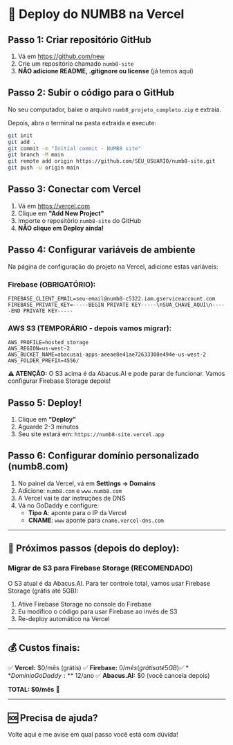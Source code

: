
# 🚀 Deploy do NUMB8 na Vercel

## Passo 1: Criar repositório GitHub

1. Vá em https://github.com/new
2. Crie um repositório chamado `numb8-site`
3. **NÃO adicione README, .gitignore ou license** (já temos aqui)

## Passo 2: Subir o código para o GitHub

No seu computador, baixe o arquivo `numb8_projeto_completo.zip` e extraia.

Depois, abra o terminal na pasta extraída e execute:

```bash
git init
git add .
git commit -m "Initial commit - NUMB8 site"
git branch -M main
git remote add origin https://github.com/SEU_USUARIO/numb8-site.git
git push -u origin main
```

## Passo 3: Conectar com Vercel

1. Vá em https://vercel.com
2. Clique em **"Add New Project"**
3. Importe o repositório `numb8-site` do GitHub
4. **NÃO clique em Deploy ainda!**

## Passo 4: Configurar variáveis de ambiente

Na página de configuração do projeto na Vercel, adicione estas variáveis:

### **Firebase (OBRIGATÓRIO):**
```
FIREBASE_CLIENT_EMAIL=seu-email@numb8-c5322.iam.gserviceaccount.com
FIREBASE_PRIVATE_KEY=-----BEGIN PRIVATE KEY-----\nSUA_CHAVE_AQUI\n-----END PRIVATE KEY-----
```

### **AWS S3 (TEMPORÁRIO - depois vamos migrar):**
```
AWS_PROFILE=hosted_storage
AWS_REGION=us-west-2
AWS_BUCKET_NAME=abacusai-apps-aeeae8e41ae72633308e494e-us-west-2
AWS_FOLDER_PREFIX=4556/
```

**⚠️ ATENÇÃO:** O S3 acima é da Abacus.AI e pode parar de funcionar. 
Vamos configurar Firebase Storage depois!

## Passo 5: Deploy!

1. Clique em **"Deploy"**
2. Aguarde 2-3 minutos
3. Seu site estará em: `https://numb8-site.vercel.app`

## Passo 6: Configurar domínio personalizado (numb8.com)

1. No painel da Vercel, vá em **Settings → Domains**
2. Adicione: `numb8.com` e `www.numb8.com`
3. A Vercel vai te dar instruções de DNS
4. Vá no GoDaddy e configure:
   - **Tipo A**: aponte para o IP da Vercel
   - **CNAME**: `www` aponte para `cname.vercel-dns.com`

---

## 🔧 Próximos passos (depois do deploy):

### Migrar de S3 para Firebase Storage (RECOMENDADO)

O S3 atual é da Abacus.AI. Para ter controle total, vamos usar Firebase Storage (grátis até 5GB):

1. Ative Firebase Storage no console do Firebase
2. Eu modifico o código para usar Firebase ao invés de S3
3. Re-deploy automático na Vercel

---

## 💰 Custos finais:

✅ **Vercel:** $0/mês (grátis)
✅ **Firebase:** $0/mês (grátis até 5GB)
✅ **Domínio GoDaddy:** ~$12/ano
✅ **Abacus.AI:** $0 (você cancela depois)

**TOTAL: $0/mês** 🎉

---

## 🆘 Precisa de ajuda?

Volte aqui e me avise em qual passo você está com dúvida!

